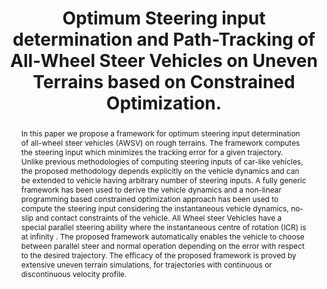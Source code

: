 ---
layout: project-page-new
title: "Optimum Steering input determination and Path-Tracking of All-Wheel Steer Vehicles on Uneven Terrains based on Constrained Optimization."
authors:
  - name: Arun Kumar Singh
    sup: 1
  - name: Debasish Ghose
    sup: 2
  - name: K. Madhava Krishna
    sup: 1
affiliations:
  - name: IIIT Hyderabad, India
    link: https://robotics.iiit.ac.in
    sup: 1
  - name: Indian Institute of Science, Bangalore
    link: #
    sup: 2
permalink: publications/2012/Singh_Optimum-Steering-input-determination
abstract: "In this paper we propose a framework for optimum steering input determination of all-wheel steer vehicles (AWSV) on rough terrains. The framework computes the steering input which minimizes the tracking error for a given trajectory. Unlike previous methodologies of computing steering inputs of car-like vehicles, the proposed methodology depends explicitly on the vehicle dynamics and can be extended to vehicle having arbitrary number of steering inputs. A fully
generic framework has been used to derive the vehicle dynamics and a non-linear programming based constrained optimization approach has been used to compute the steering input considering the instantaneous vehicle dynamics, no-slip and contact constraints of the vehicle. All Wheel steer Vehicles have a special parallel steering ability where the instantaneous centre of rotation (ICR) is at infinity . The proposed framework automatically enables the vehicle to choose between parallel
steer and normal operation depending on the error with respect to the desired trajectory. The efficacy of the proposed framework is proved by extensive uneven terrain simulations, for trajectories with continuous or discontinuous velocity profile."
paper: https://robotics.iiit.ac.in/uploads/Main/Publications/Arun_etal_acc_12.pdf
# iframe: https://www.youtube.com/embed/jhjskX4FQwA

---
